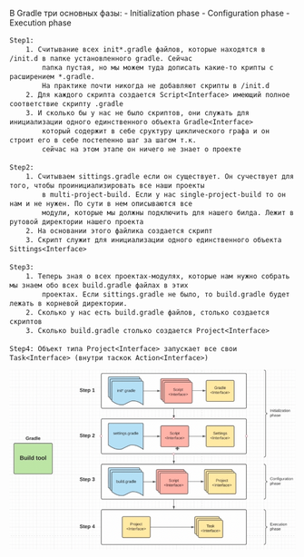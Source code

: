 В Gradle три основных фазы:
    - Initialization phase
    - Configuration phase
    - Execution phase

    Step1: 
        1. Считывание всех init*.gradle файлов, которые находятся в /init.d в папке установленного gradle. Сейчас 
            папка пустая, но мы можем туда дописать какие-то крипты с расширением *.gradle. 
            На практике почти никогда не добавляют скрипты в /init.d
        2. Для каждого скрипта создается Script<Interface> имеющий полное соответствие скрипту .gradle
        3. И сколько бы у нас не было скриптов, они служать для инициализации одного единственного объекта Gradle<Interface>
            который содержит в себе сруктуру циклического графа и он строит его в себе постепенно шаг за шагом т.к. 
            сейчас на этом этапе он ничего не знает о проекте

    Step2:
        1. Считываем sittings.gradle если он существует. Он сучествует для того, чтобы проинициализировать все наши проекты
            в multi-project-build. Если у нас single-project-build то он нам и не нужен. По сути в нем описываются все 
            модули, которые мы должны подключить для нашего билда. Лежит в рутовой директории нашего проекта
        2. На основании этого файлика создается скрипт
        3. Скрипт служит для инициализации одного единственного объекта Sittings<Interface>

    Step3: 
        1. Теперь зная о всех проектах-модулях, которые нам нужно собрать мы знаем обо всех build.gradle файлах в этих
            проектах. Если sittings.gradle не было, то build.gradle будет лежать в корневой директории.
        2. Сколько у нас есть build.gradle файлов, столько создается скриптов
        3. Сколько build.gradle столько создается Project<Interface>

    Step4: Объект типа Project<Interface> запускает все свои Task<Interface> (внутри таскок Action<Interface>)

![](images/gradleLifeCycle.png)
        